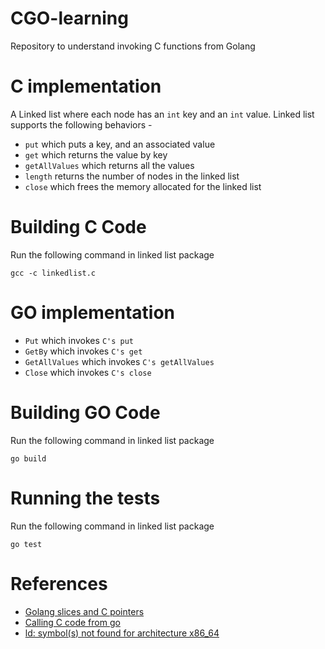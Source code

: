 # CGO-learning
Repository to understand invoking C functions from Golang

# C implementation
A Linked list where each node has an `int` key and an `int` value. Linked list supports the following behaviors -
- `put` which puts a key, and an associated value 
- `get` which returns the value by key 
- `getAllValues` which returns all the values
- `length` returns the number of nodes in the linked list
- `close` which frees the memory allocated for the linked list

# Building C Code
Run the following command in linked list package

`gcc -c linkedlist.c`

# GO implementation
- `Put` which invokes `C's put`
- `GetBy` which invokes `C's get`
- `GetAllValues` which invokes `C's getAllValues`
- `Close` which invokes `C's close`

# Building GO Code
Run the following command in linked list package

`go build`

# Running the tests
Run the following command in linked list package

`go test`

# References
- [Golang slices and C pointers](https://stackoverflow.com/questions/64852226/how-to-iterate-through-a-c-array)
- [Calling C code from go](https://karthikkaranth.me/blog/calling-c-code-from-go/)
- [ld: symbol(s) not found for architecture x86_64](https://github.com/golang/go/issues/31409)
